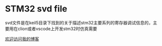 # STM32 svd file

svd文件是在keil5目录下找到的关于描述stm32主要系列的寄存器调试信息的，主要用在clion或者vscode上开发stm32时仿真需要

[欢迎访问我的博客](https://sparkle-now.cn)
